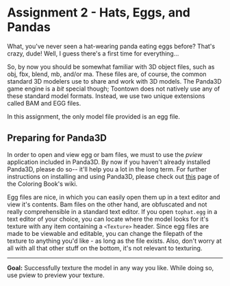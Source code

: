 # Assignment 2 - Hats, Eggs, and Pandas

What, you've never seen a hat-wearing panda eating eggs before? That's crazy, dude! Well, I guess there's a first time for everything...

So, by now you should be somewhat familiar with 3D object files, such as obj, fbx, blend, mb, and/or ma. These files are, of course, the common standard
3D modelers use to share and work with 3D models. The Panda3D game engine is a *bit* special though; Toontown does not natively use any of these standard model formats. Instead, we use two unique extensions called BAM and EGG files.

In this assignment, the only model file provided is an egg file.

## Preparing for Panda3D

In order to open and view egg or bam files, we must to use the *pview* application included in Panda3D. By now if you haven't already installed Panda3D, please do so-- it'll help you a lot in the long term. For further instructions on installing and using Panda3D, please check out [this](https://github.com/loonaticx/ColoringBook/wiki/Panda3D-Basics) page of the Coloring Book's wiki.

Egg files are nice, in which you can easily open them up in a text editor and view it's contents. Bam files on the other hand, are obfuscated and not really comprehensible in a standard text editor. If you open ``tophat.egg`` in a text editor of your choice, you can locate where the model looks for it's texture with any item containing a ``<Texture>`` header. Since egg files are made to be viewable and editable, you can change the filepath of the texture to anything you'd like - as long as the file exists. Also, don't worry at all with all that other stuff on the bottom, it's not relevant to texturing.

---

**Goal:** Successfully texture the model in any way you like. While doing so, use pview to preview your texture.
